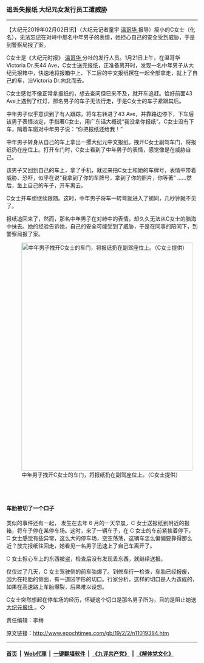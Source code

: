 ### 追丢失报纸 大纪元女发行员工遭威胁
------------------------

<p>
 【大纪元2019年02月02日讯】（大纪元记者童宇
 <a href="http://www.epochtimes.com/gb/tag/%E6%B8%A9%E5%93%A5%E5%8D%8E.html">
  温哥华
 </a>
 报导）瘦小的C女士（化名），无法忘记在对峙中那名中年男子的表情，她担心自己的安全受到威胁，于是到警察局报了案。
</p>
<p>
 C女士是《大纪元时报》
 <a href="http://www.epochtimes.com/gb/tag/%E6%B8%A9%E5%93%A5%E5%8D%8E.html">
  温哥华
 </a>
 分社的发行人员。1月21日上午，在温哥华Victoria Dr.夹44 Ave，C女士送完报纸，正准备离开时，发现一名中年男子从大纪元报箱中，快速地将报箱中上、下二层的中文报纸摞在一起全部拿走，就上了自己的车，沿Victoria Dr.向北而去。
</p>
<p>
 C女士感觉不像正常拿报纸的，想去查问但已来不及，就开车追赶。恰好前面43 Ave上遇到了红灯，那名男子的车子无法行走，于是C女士的车子紧跟其后。
</p>
<p>
 中年男子似乎意识到了有人跟踪，将车右转进了43 Ave，并靠路边停下，下车后该男子表情淡定，手指著C女士，用广东话大概说“我没拿你报纸”。C女士没有下车，隔着车窗对中年男子说：“你把报纸还给我！”
</p>
<p>
 中年男子转身从自己的车上拿出一摞大纪元中文报纸，拽开C女士副驾车门，将报纸扔在座位上。打开车门时，C女士看到了中年男子的表情，感觉像是在威胁自己。
</p>
<p>
 该男子又回到自己的车上，拿了手机，就过来拍C女士和她的车牌号，表情中带着威胁、恐吓，似乎在说“我拿到了你的车牌号，拿到了你的照片，你等著” ……然后，坐上自己的车子，开车离去。
</p>
<p>
 C女士开车想继续跟随。这时，中年男子将车一转弯就进入了胡同，几秒钟就不见了。
</p>
<p>
 报纸追回来了，然而，那名中年男子在对峙中的表情，却久久无法从C女士的脑海中抹去。她的经验告诉她，自己的安全可能受到了威胁，于是在同事的陪同下，到警察局报了案。
</p>
<figure class="wp-caption aligncenter" id="attachment_11019391" style="width: 450px">
 <a href="http://i.epochtimes.com/assets/uploads/2019/02/IMG_0532-blur.jpg">
  <img alt="中年男子拽开C女士的车门，将报纸扔在副驾座位上。（C女士提供）" class="size-medium wp-image-11019391" height="600" src="http://i.epochtimes.com/assets/uploads/2019/02/IMG_0532-blur-450x600.jpg" width="450"/>
 </a>
 <br/><figcaption class="wp-caption-text">
  中年男子拽开C女士的车门，将报纸扔在副驾座位上。（C女士提供）
 </figcaption><br/>
</figure><br/>
<h4>
 车胎被切了一个口子
</h4>
<p>
 类似的事件还有一起， 发生在去年 6 月的一天早晨，C 女士送报纸到附近的报箱，将车子停在某停车场。这时，来了一辆车子，在 C 女士的车前紧挨着停下，C 女士感觉有些异常，这么大的停车场，空空荡荡，这辆车怎么偏偏要靠得那么近？放完报纸往回走，她看见一名男子迅速上了自己车离开了。
</p>
<p>
 C 女士担心车上的东西被盗，检查后没有发现丢东西，就继续送报。
</p>
<p>
 仅仅过了几天，C 女士驾驶侧的前车胎爆了。到修车行一检查，车胎已经报废，因为在轮胎的侧面，有一道凹字形的切口。行家分析，这样的切口是人为造成的，如果在高速路上车胎爆裂，后果难以设想。
</p>
<p>
 C女士突然想起在停车场的经历，怀疑这个切口是那名男子所为，目的是阻止她送
 <a href="http://www.epochtimes.com/gb/tag/%E5%A4%A7%E7%BA%AA%E5%85%83%E6%8A%A5%E7%BA%B8.html">
  大纪元报纸
 </a>
 。◇
</p>
<p>
 责任编辑：李梅
</p>

原文链接：http://www.epochtimes.com/gb/19/2/2/n11019384.htm


------------------------
#### [首页](https://github.com/gfw-breaker/banned-news/blob/master/README.md) &nbsp;|&nbsp; [Web代理](https://github.com/labour-camp/helloworld) &nbsp;|&nbsp; [一键翻墙软件](https://github.com/gfw-breaker/nogfw/blob/master/README.md) &nbsp;|&nbsp; [《九评共产党》](https://github.com/gfw-breaker/9ping.md/blob/master/README.md#九评之一评共产党是什么) &nbsp;|&nbsp; [《解体党文化》](https://github.com/gfw-breaker/jtdwh.md/blob/master/README.md#绪论)

